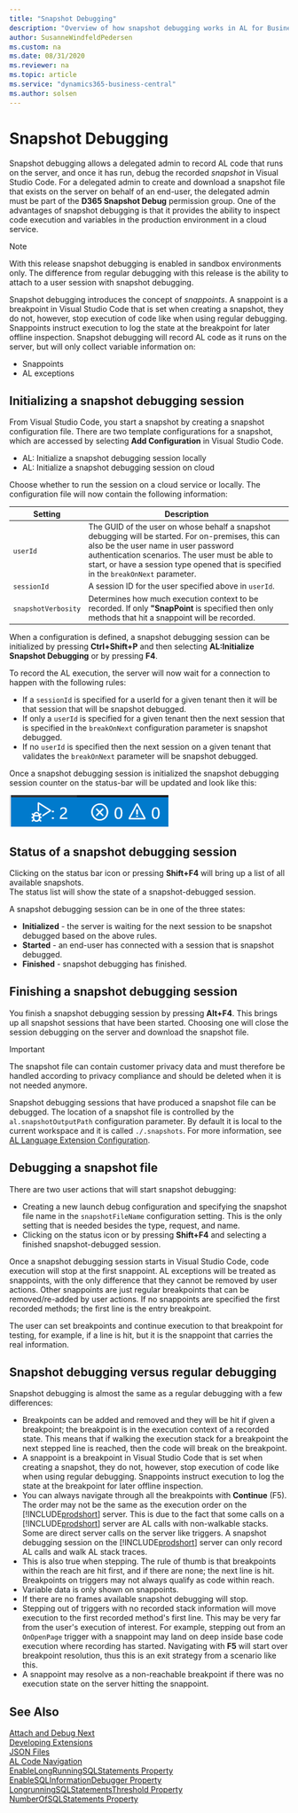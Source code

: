 ```yaml
---
title: "Snapshot Debugging"
description: "Overview of how snapshot debugging works in AL for Business Central"
author: SusanneWindfeldPedersen
ms.custom: na
ms.date: 08/31/2020
ms.reviewer: na
ms.topic: article
ms.service: "dynamics365-business-central"
ms.author: solsen
---
```


# Snapshot Debugging

Snapshot debugging allows a delegated admin to record AL code that runs on the server, and once it has run, debug the recorded *snapshot* in Visual Studio Code. For a delegated admin to create and download a snapshot file that exists on the server on behalf of an end-user, the delegated admin must be part of the **D365 Snapshot Debug** permission group. One of the advantages of snapshot debugging is that it provides the ability to inspect code execution and variables in the production environment in a cloud service.

> [!NOTE]  
> With this release snapshot debugging is enabled in sandbox environments only. The difference from regular debugging with this release is the ability to attach to a user session with snapshot debugging.

Snapshot debugging introduces the concept of *snappoints*. A snappoint is a breakpoint in Visual Studio Code that is set when creating a snapshot, they do not, however, stop execution of code like when using regular debugging. Snappoints instruct execution to log the state at the breakpoint for later offline inspection. Snapshot debugging will record AL code as it runs on the server, but will only collect variable information on: 

- Snappoints 
- AL exceptions

## Initializing a snapshot debugging session

From Visual Studio Code, you start a snapshot by creating a snapshot configuration file. There are two template configurations for a snapshot, which are accessed by selecting **Add Configuration** in Visual Studio Code.

- AL: Initialize a snapshot debugging session locally 
- AL: Initialize a snapshot debugging session on cloud 

Choose whether to run the session on a cloud service or locally. The configuration file will now contain the following information: 

|Setting | Description |
|--------|-------------|
|`userId`| The GUID of the user on whose behalf a snapshot debugging will be started. For on-premises, this can also be the user name in user password authentication scenarios. The user must be able to start, or have a session type opened that is specified in the `breakOnNext` parameter. |
|`sessionId`| A session ID for the user specified above in `userId`.|
|`snapshotVerbosity`| Determines how much execution context to be recorded. If only **"SnapPoint** is specified then only methods that hit a snappoint will be recorded.|

When a configuration is defined, a snapshot debugging session can be initialized by pressing **Ctrl+Shift+P** and then selecting **AL:Initialize Snapshot Debugging** or by pressing **F4**. 

To record the AL execution, the server will now wait for a connection to happen with the following rules: 

- If a `sessionId` is specified for a userId for a given tenant then it will be that session that will be snapshot debugged.
- If only a `userId` is specified for a given tenant then the next session that is specified in the `breakOnNext` configuration parameter is snapshot debugged. 
- If no `userId` is specified then the next session on a given tenant that validates the `breakOnNext` parameter will be snapshot debugged. 

Once a snapshot debugging session is initialized the snapshot debugging session counter on the status-bar will be updated and look like this:

![Snapshot Debugger](media/snapshotdebugger.png)

## Status of a snapshot debugging session

Clicking on the status bar icon or pressing **Shift+F4**  will bring up a list of all available snapshots.  
The status list will show the state of a snapshot-debugged session. 

A snapshot debugging session can be in one of the three states:

- **Initialized** - the server is waiting for the next session to be snapshot debugged based on the above rules. 
- **Started** - an end-user has connected with a session that is snapshot debugged. 
- **Finished** - snapshot debugging has finished. 

## Finishing a snapshot debugging session

You finish a snapshot debugging session by pressing **Alt+F4**. This brings up all snapshot sessions that have been started. Choosing one will close the session debugging on the server and download the snapshot file. 

> [!IMPORTANT]  
> The snapshot file can contain customer privacy data and must therefore be handled according to privacy compliance and should be deleted when it is not needed anymore.

Snapshot debugging sessions that have produced a snapshot file can be debugged. The location of a snapshot file is controlled by the `al.snapshotOutputPath` configuration parameter. By default it is local to the current workspace and it is called `./.snapshots`. For more information, see [AL Language Extension Configuration](devenv-al-extension-configuration.md).

## Debugging a snapshot file 

There are two user actions that will start snapshot debugging:

- Creating a new launch debug configuration and specifying the snapshot file name in the `snapshotFileName` configuration setting. This is the only setting that is needed besides the type, request, and name. 
- Clicking on the status icon or by pressing **Shift+F4** and selecting a finished snapshot-debugged session. 

Once a snapshot debugging session starts in Visual Studio Code, code execution will stop at the first snappoint. AL exceptions will be treated as snappoints, with the only difference that they cannot be removed by user actions. Other snappoints are just regular breakpoints that can be removed/re-added by user actions. If no snappoints are specified the first recorded methods; the first line is the entry breakpoint. 

The user can set breakpoints and continue execution to that breakpoint for testing, for example, if a line is hit, but it is the snappoint that carries the real information.

## Snapshot debugging versus regular debugging

Snapshot debugging is almost the same as a regular debugging with a few differences:

- Breakpoints can be added and removed and they will be hit if given a breakpoint; the breakpoint is in the execution context of a recorded state. This means that if walking the execution stack for a breakpoint the next stepped line is reached, then the code will break on the breakpoint. 
- A snappoint is a breakpoint in Visual Studio Code that is set when creating a snapshot, they do not, however, stop execution of code like when using regular debugging. Snappoints instruct execution to log the state at the breakpoint for later offline inspection.
- You can always navigate through all the breakpoints with **Continue** (F5). The order may not be the same as the execution order on the [!INCLUDE[prodshort](includes/prodshort.md)] server. This is due to the fact that some calls on a [!INCLUDE[prodshort](includes/prodshort.md)] server are AL calls with non-walkable stacks. Some are direct server calls on the server like triggers. A snapshot debugging session on the [!INCLUDE[prodshort](includes/prodshort.md)] server can only record AL calls and walk AL stack traces. 
- This is also true when stepping. The rule of thumb is that breakpoints within the reach are hit first, and if there are none; the next line is hit. Breakpoints on triggers may not always qualify as code within reach. 
- Variable data is only shown on snappoints. 
- If there are no frames available snapshot debugging will stop.
- Stepping out of triggers with no recorded stack information will move execution to the first recorded method's first line. This may be very far from the user's execution of interest. For example, stepping out from an `OnOpenPage` trigger with a snappoint may land on deep inside base code execution where recording has started. Navigating with **F5** will start over breakpoint resolution, thus this is an exit strategy from a scenario like this. 
- A snappoint may resolve as a non-reachable breakpoint if there was no execution state on the server hitting the snappoint.  
 
## See Also

[Attach and Debug Next](devenv-attach-debug-next.md)  
[Developing Extensions](devenv-dev-overview.md)  
[JSON Files](devenv-json-files.md)  
[AL Code Navigation](devenv-al-code-navigation.md)  
[EnableLongRunningSQLStatements Property](properties/devenv-enablelongrunningsqlstatements-property.md)  
[EnableSQLInformationDebugger Property](properties/devenv-enablesqlinformationdebugger-property.md)  
[LongrunningSQLStatementsThreshold Property](properties/devenv-longrunningsqlstatementsthreshold-property.md)  
[NumberOfSQLStatements Property](properties/devenv-numberofsqlstatements-property.md)  
